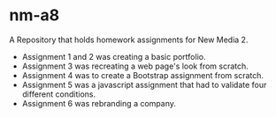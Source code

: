 # nm-a8
A Repository that holds homework assignments for New Media 2. 

* Assignment 1 and 2 was creating a basic portfolio. 
* Assignment 3 was recreating a web page's look from scratch. 
* Assignment 4 was to create a Bootstrap assignment from scratch. 
* Assignment 5 was a javascript assignment that had to validate four different conditions. 
* Assignment 6 was rebranding a company. 
